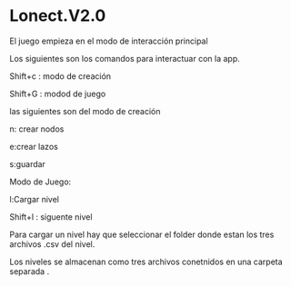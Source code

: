 # Lonect.V2.0

<p>El juego empieza en el modo de interacción principal</p>
<p>Los siguientes son los comandos para interactuar con la app.</p>
<p>Shift+c : modo de creación</p>
<p>Shift+G : modod de juego </p>
 <p>las siguientes son del modo de creación</p>
  <p>n: crear nodos</p>
  <p>e:crear lazos</p>
  <p>s:guardar</p>
 <p>Modo de Juego:</p>
  <p>l:Cargar nivel</p>
  <p>Shift+l : siguente nivel</p>
 <p>Para cargar un nivel hay que seleccionar el folder donde estan los tres archivos .csv del nivel.</p>
 <p>Los niveles se almacenan como tres archivos conetnidos en una carpeta separada .</p>
